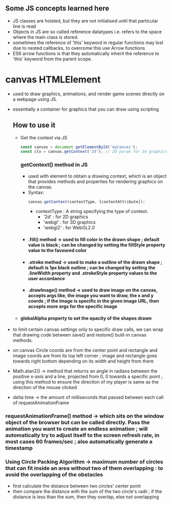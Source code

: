 ## Some JS concepts learned here

- JS classes are hoisted, but they are not initialised until that particular line is read
- Objects in JS are so called reference datatypes i.e. refers to the space where the main class is stored.
- sometimes the reference of 'this' keyword in regular functions may lost due to nested callbacks, to overcome this use Arrow functions
- ES6 arrow functions is that they automatically inherit the reference to 'this' keyword from the parent scope.

# canvas HTMLElement

- used to draw graphics, animations, and render game scenes directly on a webpage using JS.
- essentially a container for graphics that you can draw using scripting

  ## How to use it

  - Get the context via JS
    ```Javascript
    const canvas = document.getElementById('myCanvas');
    const ctx = canvas.getContext('2d'); // 2d param for 2d graphics rendering
    ```
    ### getContext() method in JS
    - used with <canvas> element to obtain a drawing context, which is an object that provides methods and properties for rendering graphics on the canvas.
    - Syntax:
      ```Javascript
      canvas.getContext(contextType, [contextAttribute]);
      ```
      - contextType : A string specifying the type of context.
        - '2d' : for 2D graphics
        - 'webgl' : for 3D graphics
        - 'webgl2' : for WebGL2.0
    - #### .fill() method -> used to fill color in the drawn shape ; default value is black ; can be changed by setting the fillStyle property value to the favoured color
    - #### .stroke method -> used to make a outline of the drawn shape ; default is 1px black outline ; can be changed by setting the .lineWidth property and .strokeStyle property values to the user accordance
    - #### .drawImage() method -> used to draw image on the canvas, accepts args like, the image you want to draw, the x and y coords ; if the image is specific in the given image URL, then accepts more args for the specific image
  - #### globalAlpha property to set the opacity of the shapes drawn

- to limit certain canvas settings only to specific draw calls, we can wrap that drawing code between save() and restore() built-in canvas methods.

- on canvas Circle coords are from the center point and rectangle and image coords are from its top left corner ; image and rectangle goes towards right bottom depending on its width and height from there

- Math.atan2() -> method that returns an angle in radians between the positive x-axis and a line, projected from 0, 0 towards a specific point ; using this method to ensure the direction of my player is same as the direction of the mouse clicked

- delta time -> the amount of milliseconds that passed between each call of requestAnimationFrame

### requestAnimationFrame() method -> which sits on the window object of the browser but can be called directly. Pass the animation you want to create an endless animation ; will automatically try to adjust itself to the screen refresh rate, in most cases 60 frames/sec ; also automatically generate a timestamp

### Using Circle Packing Algorithm -> maximum number of circles that can fit inside an area without two of them overlapping : to avoid the overlapping of the obstacles

- first calculate the distance between two circles' center point
- then compare the distance with the sum of the two circle's radii ; if the distance is less than the sum, then they overlap, else not overlapping
